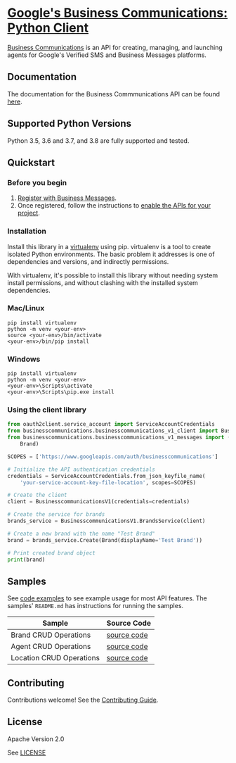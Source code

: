 # [Google's Business Communications: Python Client](https://github.com/google-business-communications/python-businesscommunications)

[Business Communications](https://developers.google.com/business-communications/business-messages/reference/business-communications/rest) is an API for creating, managing, and launching agents for Google's Verified SMS and Business Messages platforms.

## Documentation

The documentation for the Business Commmunications API can be found [here](https://developers.google.com/business-communications/business-messages/reference/business-communications/rest).

## Supported Python Versions

Python 3.5, 3.6 and 3.7, and 3.8 are fully supported and tested.



## Quickstart

### Before you begin

1.  [Register with Business Messages](https://developers.google.com/business-communications/business-messages/guides/set-up/register).
1.  Once registered, follow the instructions to [enable the APIs for your project](https://developers.google.com/business-communications/business-messages/guides/set-up/register#enable-api).

### Installation

Install this library in a [virtualenv](https://virtualenv.pypa.io/en/latest/) using pip. virtualenv is a tool to
create isolated Python environments. The basic problem it addresses is one of
dependencies and versions, and indirectly permissions.

With virtualenv, it's possible to install this library without needing system
install permissions, and without clashing with the installed system
dependencies.

### Mac/Linux

```
pip install virtualenv
python -m venv <your-env>
source <your-env>/bin/activate
<your-env>/bin/pip install
```

### Windows

```
pip install virtualenv
python -m venv <your-env>
<your-env>\Scripts\activate
<your-env>\Scripts\pip.exe install
```

### Using the client library

```python
from oauth2client.service_account import ServiceAccountCredentials
from businesscommunications.businesscommunications_v1_client import BusinesscommunicationsV1
from businesscommunications.businesscommunications_v1_messages import (
    Brand)

SCOPES = ['https://www.googleapis.com/auth/businesscommunications']

# Initialize the API authentication credentials
credentials = ServiceAccountCredentials.from_json_keyfile_name(
    'your-service-account-key-file-location', scopes=SCOPES)

# Create the client
client = BusinesscommunicationsV1(credentials=credentials)

# Create the service for brands
brands_service = BusinesscommunicationsV1.BrandsService(client)

# Create a new brand with the name "Test Brand" 
brand = brands_service.Create(Brand(displayName='Test Brand'))

# Print created brand object
print(brand)
```

## Samples

See [code examples](https://github.com/google-business-communications/bc-bm-python-command-line-examples) to see example
usage for most API features. The samples' `README.md` has instructions for running the samples.

| Sample                      | Source Code                       |
| --------------------------- | --------------------------------- |
| Brand CRUD Operations | [source code](https://github.com/google-business-communications/bc-bm-python-command-line-examples/blob/master/brand_sample.py) |
| Agent CRUD Operations | [source code](https://github.com/google-business-communications/bc-bm-python-command-line-examples/blob/master/agent_sample.py) |
| Location CRUD Operations | [source code](https://github.com/google-business-communications/bc-bm-python-command-line-examples/blob/master/location_sample.py) |

## Contributing

Contributions welcome! See the [Contributing Guide](https://github.com/google-business-communications/python-businesscommunications/CONTRIBUTING.md).

## License

Apache Version 2.0

See [LICENSE](https://github.com/google-business-communications/python-businesscommunications/LICENSE)
